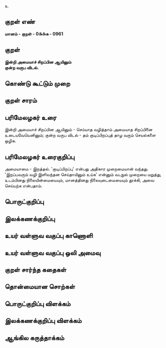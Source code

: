 உ

## குறள் எண் 

**மானம் - குறள் - 0௯௬க - 0961**

## குறள் 

**இன்றி அமையாச் சிறப்பின ஆயினும்  
குன்ற வருப விடல்.**

## கொண்டு கூட்டும் முறை


## குறள் சாரம் 


## பரிமேலழகர் உரை

இன்றி அமையாச் சிறப்பின ஆயினும் - செய்யாத வழித்தாம் அமையாத சிறப்பினை உடையவேயெனினும்; குன்ற வருப விடல் - தம் குடிப்பிறப்புத் தாழ வரும் செயல்களை ஒழிக.

## பரிமேலழகர் உரைகுறிப்பு   

அமையாமை - இறத்தல். 'குடிப்பிறப்பு' என்பது அதிகார முறைமையான் வந்தது. 'இறப்பவரும் வழி இளிவந்தன செய்தாயினும் உய்க' என்னும் வடநுல் முறையை மறுத்து, உடம்பினது நிலையின்மையையும், மானத்தினது நிலையுடைமையையும் தூக்கி, அவை செய்யற்க என்பதாம்.

## பொருட்குறிப்பு 


## இலக்கணக்குறிப்பு  


## உயர் வள்ளுவ வகுப்பு காணொளி


## உயர் வள்ளுவ வகுப்பு ஒலி அமைவு 

 
## குறள் சார்ந்த கதைகள் 


## தொன்மையான சொற்கள்


## பொருட்குறிப்பு விளக்கம்


## இலக்கணக்குறிப்பு விளக்கம்


## ஆங்கில கருத்தாக்கம் 


